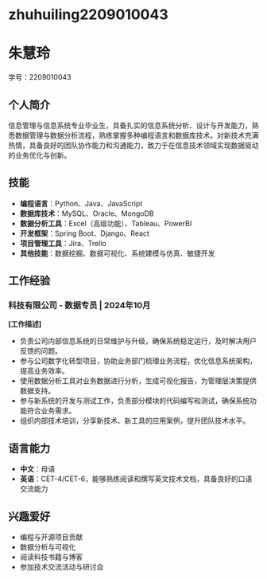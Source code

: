 # zhuhuiling2209010043
# 朱慧玲

学号：2209010043

## 个人简介
信息管理与信息系统专业毕业生，具备扎实的信息系统分析、设计与开发能力，熟悉数据管理与数据分析流程，熟练掌握多种编程语言和数据库技术。对新技术充满热情，具备良好的团队协作能力和沟通能力，致力于在信息技术领域实现数据驱动的业务优化与创新。

## 技能
- **编程语言**：Python、Java、JavaScript
- **数据库技术**：MySQL、Oracle、MongoDB
- **数据分析工具**：Excel（高级功能）、Tableau、PowerBI
- **开发框架**：Spring Boot、Django、React
- **项目管理工具**：Jira、Trello
- **其他技能**：数据挖掘、数据可视化、系统建模与仿真、敏捷开发

## 工作经验
### 科技有限公司 - 数据专员 | 2024年10月
**[工作描述]**
- 负责公司内部信息系统的日常维护与升级，确保系统稳定运行，及时解决用户反馈的问题。
- 参与公司数字化转型项目，协助业务部门梳理业务流程，优化信息系统架构，提高业务效率。
- 使用数据分析工具对业务数据进行分析，生成可视化报告，为管理层决策提供数据支持。
- 参与新系统的开发与测试工作，负责部分模块的代码编写和测试，确保系统功能符合业务需求。
- 组织内部技术培训，分享新技术、新工具的应用案例，提升团队技术水平。

## 语言能力
- **中文**：母语
- **英语**：CET-4/CET-6，能够熟练阅读和撰写英文技术文档，具备良好的口语交流能力

## 兴趣爱好
- 编程与开源项目贡献
- 数据分析与可视化
- 阅读科技书籍与博客
- 参加技术交流活动与研讨会
